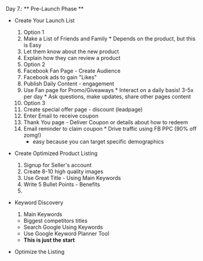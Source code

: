 Day 7.: ** Pre-Launch Phase **

* Create Your Launch List
  1. Option 1
    1. Make a List of Friends and Family
      * Depends on the product, but this is Easy
    2. Let them know about the new product
    3. Explain how they can review a product
  2. Option 2
    1. Facebook Fan Page - Create Audience
    2. Facebook ads to gain "Likes"
    3. Publish Daily Content - engagement
    4. Use Fan page for Promo/Giveaways
      * Interact on a daily basis! 3-5x per day
      * Ask questions, make updates, share other pages content
  3. Option 3
    1. Create special offer page - discount (leadpage)
    2. Enter Email to receive coupon
    3. Thank You page - Deliver Coupon or details about how to redeem
    4. Email reminder to claim coupon
      * Drive traffic using FB PPC (90% off zomg!)
        * easy because you can target specific demographics

* Create Optimized Product Listing
  1. Signup for Seller's account
  2. Create 8-10 high quality images
  3. Use Great Title - Using Main Keywords
  4. Write 5 Bullet Points - Benefits
  5.

* Keyword Discovery
  1. Main Keywords
    * Biggest competitors titles
    * Search Google Using Keywords
    * Use Google Keyword Planner Tool
    * **This is just the start**

* Optimize the Listing
